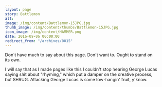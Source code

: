 ```yaml
---
layout: page
story: Battlemon
alt:
image: /img/content/Battlemon-15JPG.jpg
thumb_image: /img/content/thumbs/Battlemon-15JPG.jpg
icon_image: /img/content/HAMMER.png
date: 2016-09-06 00:00:00
redirect_from: "/archives/0015"
---
```


Don't have much to say about this page. Don't want to. Ought to stand on its own.

I will say that as I made pages like this I couldn't stop hearing George Lucas saying shit about "rhyming," which put a damper on the creative process, but SHRUG. Attacking George Lucas is some low-hangin' fruit, y'know.
